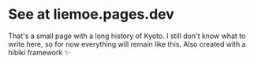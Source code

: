 # See at liemoe.pages.dev
That's a small page with a long history of Kyoto. 
I still don't know what to write here, so for now everything will remain like this.
Also created with a hibiki framework ✨

